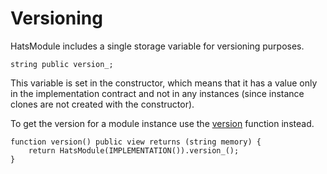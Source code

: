 # Versioning

HatsModule includes a single storage variable for versioning purposes.

```solidity
string public version_;
```

This variable is set in the constructor, which means that it has a value only in the implementation contract and not in any instances (since instance clones are not created with the constructor).

To get the version for a module instance use the [version](https://github.com/Hats-Protocol/hats-module/blob/5a69da357e70cc2e3727d6ec02097711439ec32b/src/HatsModule.sol#L56) function instead.

```solidity
function version() public view returns (string memory) {
    return HatsModule(IMPLEMENTATION()).version_();
}
```

### &#x20;
